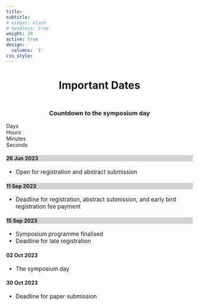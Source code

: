 ```yaml
---
title:
subtitle:
# widget: blank
# headless: true
weight: 20
active: true
design:
  columns: '1'
css_style: 
---
```

<h1 style="text-align: center; margin-bottom: 3rem;">Important Dates</h1>
<h3 style="text-align: center; margin-bottom: 1rem;">Countdown to the symposium day</h3>
<div class="row justify-content-center">
        <div id="countdown">
                <div class="countdown-item">
                        <span class="countdown-value" id="days"></span>
                        <span class="countdown-label">Days</span>
                </div>
                <div class="countdown-item">
                        <span class="countdown-value" id="hours"></span>
                        <span class="countdown-label">Hours</span>
                </div>
                <div class="countdown-item">
                        <span class="countdown-value" id="minutes"></span>
                        <span class="countdown-label">Minutes</span>
                </div>
                <div class="countdown-item">
                        <span class="countdown-value" id="seconds"></span>
                        <span class="countdown-label">Seconds</span>
                </div>
        </div>
</div>

<div class="row" style="margin-bottom:2rem;">
        <!-- <div class="col-sm mt-3">
                <div class="card py-0">
                        <h4 class="card-header text-center text-white">
                                19 Jun 2023
                        </h4>
                        <div class="card-body">
                                <p class="card-title" style="font-size: 0.95rem;">
                                Launch of website and symposium flyer to public
                                </p>
                        </div>
                </div>
        </div> -->
        <div class="col-sm mt-3">
                <div class="card">
                        <h4 class="card-header text-center text-white" style="background-color: #D3D3D3;">
                                26 Jun 2023
                        </h4>
                                <div class="card-body" style="font-size: 0.95rem;">
                                        <!-- <p class="card-title" style="font-size: 0.95rem;"> -->
                                        <ul>
                                         <li class="text-muted">Open for registration and abstract submission</li>
                                        </ul>
                                                <!-- <ul style="padding-left:inherit;margin-left:.7rem;">
                                                        <li>Registration</li>
                                                        <li>Abstract submission</li>
                                                        <li>Invitation letters for participants</li>
                                                </ul> -->
                                        </p>
                                </div>
                </div>
        </div>
        <div class="col-sm mt-3">
                <div class="card">
                        <h4 class="card-header text-center text-white" style="background-color: #D3D3D3;">
                                11 Sep 2023
                        </h4>
                                <div class="card-body" style="font-size: 0.95rem;">
                                <ul>
                                        <li class="text-muted">Deadline for registration, abstract submission, and early bird registration fee payment</li>
                                </ul>
                                        <!-- <p class="card-title">
                                                <ul style="padding-left:inherit;margin-left:.7rem;">
                                                        <li>Program finalized</li>
                                                </ul>
                                        </p> -->
                                </div>
                </div>
        </div>
        <div class="col-sm mt-3">
                <div class="card">
                        <h4 class="card-header text-center text-white" style="background-color: #D3D3D3;">
                                15 Sep 2023
                        </h4>
                                <div class="card-body" style="font-size: 0.95rem;">
                                        <!-- <p class="card-title" style="font-size: 0.95rem;"> -->
                                        <ul>
                                                <li class="text-muted">Symposium programme finalised</li>
                                                <li class="text-muted">Deadline for late registration
                                        </ul>
                                        </p>
                                </div>
                </div>
        </div>
        <div class="col-sm mt-3">
                <div class="card">
                        <h4 class="card-header text-center text-white">
                                02 Oct 2023
                        </h4>
                                <div class="card-body" style="font-size: 0.95rem;">
                                        <!-- <p class="card-title" style="font-size: 0.95rem;"> -->
                                        <ul>
                                                <li>The symposium day</li>
                                        </ul>
                                        </p>
                                </div>
                </div>
        </div>
        <div class="col-sm mt-3">
                <div class="card">
                        <h4 class="card-header text-center text-white">
                                30 Oct 2023
                        </h4>
                                <div class="card-body" style="font-size: 0.95rem;">
                                        <!-- <p class="card-title" style="font-size: 0.95rem;"> -->
                                        <ul>
                                                <li>Deadline for paper submission</li>
                                        </ul>
                                        </p>
                                </div>
                </div>
        </div>
</div>

<script>
const countdown = document.getElementById('countdown');
const daysEl = document.getElementById('days');
const hoursEl = document.getElementById('hours');
const minutesEl = document.getElementById('minutes');
const secondsEl = document.getElementById('seconds');

function updateCountdown(){
    const currentDate = new Date();
    const DeadlineDate = new Date("Oct 02, 2023 08:00:00").getTime();
//     const DeadlineDate = new Date("Sep 12, 2023 14:04:10").getTime();
    const timeRemaining = DeadlineDate - currentDate;

    if (timeRemaining <= 0) {
        clearInterval(timer);
    } else {
        const days = Math.floor(timeRemaining / (1000*60*60*24));
        const hours =Math.floor((timeRemaining % (1000*60*60*24))/(1000*60*60));
        const minutes = Math.floor((timeRemaining % (1000*60*60))/(1000*60));
        const seconds = Math.floor((timeRemaining % (1000*60))/1000);

        daysEl.innerHTML = days;
        hoursEl.innerHTML = hours;
        minutesEl.innerHTML = minutes;
        secondsEl.innerHTML = seconds;
    }
}

updateCountdown();
const timer = setInterval(updateCountdown, 1000);
</script>